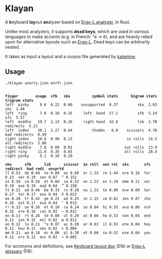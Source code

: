 # Klayan

A **k**eyboard **lay**out **an**alyzer based on [Ergo-L analyzer][ergol-stats], in Rust.

Unlike most analyzers, it supports **dead keys**, which are used in various languages to make accents (e.g. in French: ^e → ê), and are heavily relied upon for alternative layouts such as [Ergo-L][ergol]. Dead keys can be arbitrarily nested.

It takes as input a layout and a corpus file generated by  [kalamine][kalamine].

[ergol-stats]: https://ergol.org/stats/
[ergol]: https://ergol.org/
[kalamine]: https://github.com/OneDeadKey/kalamine

## Usage

```sh
./klayan azerty.json en+fr.json
```

<pre><code>
<b>finger        usage  sfb   sku          symbol stats      bigram stats         trigram stats</b>
left  pinky     9.6  0.22  0.00    unsupported  0.37         sku  2.03             sks  1.48
left  ring      7.8  0.10  0.35     left  hand  57.1         sfb  5.24             sfs  5.57
left  middle   19.7  2.13  0.26     right hand  42.8         lsb  2.70       redirects  5.21
left  index    20.1  1.27  0.44         thumbs   0.0    scissors  4.76   bad redirects  0.59
right index    18.8  0.90  0.13                         in rolls  14.5   all redirects  5.80
right middle    7.8  0.09  0.01                        out rolls  13.9                      
right ring     11.0  0.35  0.65                        all rolls  28.4                      
right pinky     5.1  0.18  0.20                                                             

<b>sku      sfb      lsb      scissor  in roll  out rol  sks       sfs       redirect  bad redi  unsprtd</b>
ll 0.53  de 0.94  te 0.89  as 0.60  er 1.33  re 1.44  ere 0.16  for 0.23  ver 0.19  ses 0.07  “ 0.152
ss 0.34  ce 0.56  et 0.60  sa 0.52  on 1.22  es 1.19  eme 0.11  ver 0.19  ave 0.19  ead 0.04  ” 0.150
tt 0.21  ed 0.46  be 0.33  rs 0.28  ou 1.21  te 0.89  eve 0.09  ter 0.17  ter 0.17  eas 0.04  ñ 0.023
ee 0.20  tr 0.42  ge 0.22  ad 0.25  in 1.15  ve 0.62  ses 0.07  che 0.16  est 0.17  ese 0.04  ‘ 0.013
rr 0.13  un 0.36  ét 0.10  ca 0.24  se 0.84  hi 0.55  ava 0.06  nch 0.16  ere 0.16  cas 0.02  — 0.012
nn 0.13  rt 0.26  té 0.08  ul 0.20  at 0.66  ho 0.53  nan 0.04  end 0.12  ion 0.15  mil 0.02  œ 0.011
oo 0.12  lo 0.21  ^o 0.07  ac 0.20  ar 0.63  il 0.53  ete 0.04  hou 0.12  hou 0.12  omi 0.02  « 0.004
mm 0.11  wa 0.18  éc 0.06  pl 0.20  et 0.60  sa 0.52  ese 0.04  you 0.12  ers 0.12  exc 0.02  » 0.002
</code></pre>

For acronyms and definitions, see [Keyboard layout doc][keyb-doc] (EN) or [Ergo-L glossary][ergol-glossary] (FR).

[keyb-doc]: https://docs.google.com/document/d/1W0jhfqJI2ueJ2FNseR4YAFpNfsUM-_FlREHbpNGmC2o/
[ergol-glossary]: https://ergol.org/ressources/glossaire/
